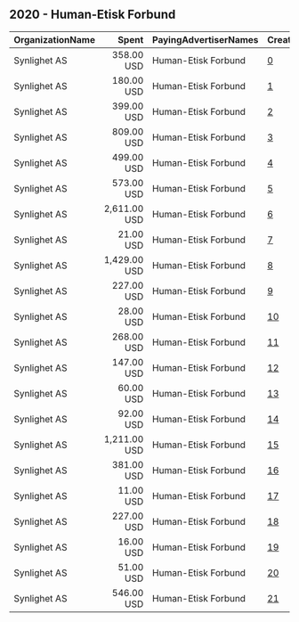 ## 2020 - Human-Etisk Forbund 
|OrganizationName|Spent|PayingAdvertiserNames|CreativeUrls|Impressions|Genders|AgeBrackets|CountryCodes|BillingAddresses|CandidateBallotInformation|
|:---|---:|:---|:---|---:|:---|:---|:---|:---|:---|
|Synlighet AS|358.00 USD|Human-Etisk Forbund|[0](https://www.snap.com/political-ads/asset/f3e0be6f4dc5d82f7c9c966dd74bc87fd5ce54a2ddb7d31e6d550b0a64ebcba7?mediaType=mp4)|231,023||15-25|norway|"Møllendalsveien 1a,Bergen,5009,NO"||
|Synlighet AS|180.00 USD|Human-Etisk Forbund|[1](https://www.snap.com/political-ads/asset/8744ebd0ac6d1da1e4f9855728c3402af94a79bf46454e72d79ee819227976a2?mediaType=mp4)|60,675||14-|norway|"Møllendalsveien 1a,Bergen,5009,NO"||
|Synlighet AS|399.00 USD|Human-Etisk Forbund|[2](https://www.snap.com/political-ads/asset/dda25f3569b4d7e99b20dea8d8bcb92372f4a2746f38a1ff8267b3b6676a30e3?mediaType=mp4)|248,747||26-45|norway|"Møllendalsveien 1a,Bergen,5009,NO"||
|Synlighet AS|809.00 USD|Human-Etisk Forbund|[3](https://www.snap.com/political-ads/asset/14320079c4a25cdaf2b16777013788bcf48fec33ec1965d1623c21d761b086cd?mediaType=mp4)|104,236||15-45|norway|"Møllendalsveien 1a,Bergen,5009,NO"||
|Synlighet AS|499.00 USD|Human-Etisk Forbund|[4](https://www.snap.com/political-ads/asset/30dbc62661a7bb7b1341968517f370d2cf7a357be088a79b8025d31b3ef6faa5?mediaType=mp4)|41,989||35+|norway|"Møllendalsveien 1a,Bergen,5009,NO"||
|Synlighet AS|573.00 USD|Human-Etisk Forbund|[5](https://www.snap.com/political-ads/asset/dda25f3569b4d7e99b20dea8d8bcb92372f4a2746f38a1ff8267b3b6676a30e3?mediaType=mp4)|897,426||15-45|norway|"Møllendalsveien 1a,Bergen,5009,NO"||
|Synlighet AS|2,611.00 USD|Human-Etisk Forbund|[6](https://www.snap.com/political-ads/asset/f3e0be6f4dc5d82f7c9c966dd74bc87fd5ce54a2ddb7d31e6d550b0a64ebcba7?mediaType=mp4)|514,530||26-40|norway|"Møllendalsveien 1a,Bergen,5009,NO"||
|Synlighet AS|21.00 USD|Human-Etisk Forbund|[7](https://www.snap.com/political-ads/asset/4be0811d0162627fe36b939f0eebc8be444a531d34f0fdac02379e978ef830f1?mediaType=mp4)|4,656||35+|norway|"Møllendalsveien 1a,Bergen,5009,NO"||
|Synlighet AS|1,429.00 USD|Human-Etisk Forbund|[8](https://www.snap.com/political-ads/asset/36b3c161055f3bd6c719c5e1a771a6c093b3acb4e542b93a492bb2618fd4a42a?mediaType=mp4)|710,101||15-44|norway|"Møllendalsveien 1a,Bergen,5009,NO"||
|Synlighet AS|227.00 USD|Human-Etisk Forbund|[9](https://www.snap.com/political-ads/asset/04966712c0f3e8cfcb7db96cbb2a437fae57221a0d028243c2df68becc4535e5?mediaType=mp4)|80,421||14-|norway|"Møllendalsveien 1a,Bergen,5009,NO"||
|Synlighet AS|28.00 USD|Human-Etisk Forbund|[10](https://www.snap.com/political-ads/asset/00d8fdb266afa78280b2b8c955ebd86805ff5b31d65135000499b20fb955acda?mediaType=mp4)|59,716||15-45|norway|"Møllendalsveien 1a,Bergen,5009,NO"||
|Synlighet AS|268.00 USD|Human-Etisk Forbund|[11](https://www.snap.com/political-ads/asset/f3e0be6f4dc5d82f7c9c966dd74bc87fd5ce54a2ddb7d31e6d550b0a64ebcba7?mediaType=mp4)|129,574||26-45|norway|"Møllendalsveien 1a,Bergen,5009,NO"||
|Synlighet AS|147.00 USD|Human-Etisk Forbund|[12](https://www.snap.com/political-ads/asset/dda25f3569b4d7e99b20dea8d8bcb92372f4a2746f38a1ff8267b3b6676a30e3?mediaType=mp4)|72,034||26-45|norway|"Møllendalsveien 1a,Bergen,5009,NO"||
|Synlighet AS|60.00 USD|Human-Etisk Forbund|[13](https://www.snap.com/political-ads/asset/30dbc62661a7bb7b1341968517f370d2cf7a357be088a79b8025d31b3ef6faa5?mediaType=mp4)|4,173||35+|norway|"Møllendalsveien 1a,Bergen,5009,NO"||
|Synlighet AS|92.00 USD|Human-Etisk Forbund|[14](https://www.snap.com/political-ads/asset/39d4193173f08bebd5f38c2acde532a696596cb967c9fcd94eb9ed4950f5558d?mediaType=mp4)|28,525||14-|norway|"Møllendalsveien 1a,Bergen,5009,NO"||
|Synlighet AS|1,211.00 USD|Human-Etisk Forbund|[15](https://www.snap.com/political-ads/asset/ea123a3376bfbcfb72abdce43341377b8682622cc6c170df1c04c265db71eb9d?mediaType=mp4)|156,142||15-45|norway|"Møllendalsveien 1a,Bergen,5009,NO"||
|Synlighet AS|381.00 USD|Human-Etisk Forbund|[16](https://www.snap.com/political-ads/asset/f3e0be6f4dc5d82f7c9c966dd74bc87fd5ce54a2ddb7d31e6d550b0a64ebcba7?mediaType=mp4)|255,619||15-25|norway|"Møllendalsveien 1a,Bergen,5009,NO"||
|Synlighet AS|11.00 USD|Human-Etisk Forbund|[17](https://www.snap.com/political-ads/asset/7b543666ca9ba6e3802c9f74594e16b4025cc5f97f7a7f31dda4e4f59fba7236?mediaType=mp4)|8,926|||norway|"Møllendalsveien 1a,Bergen,5009,NO"||
|Synlighet AS|227.00 USD|Human-Etisk Forbund|[18](https://www.snap.com/political-ads/asset/f3e0be6f4dc5d82f7c9c966dd74bc87fd5ce54a2ddb7d31e6d550b0a64ebcba7?mediaType=mp4)|124,346||26-45|norway|"Møllendalsveien 1a,Bergen,5009,NO"||
|Synlighet AS|16.00 USD|Human-Etisk Forbund|[19](https://www.snap.com/political-ads/asset/7b543666ca9ba6e3802c9f74594e16b4025cc5f97f7a7f31dda4e4f59fba7236?mediaType=mp4)|3,374||35+|norway|"Møllendalsveien 1a,Bergen,5009,NO"||
|Synlighet AS|51.00 USD|Human-Etisk Forbund|[20](https://www.snap.com/political-ads/asset/fa37b577da98dc85a42ef05a5829f3fe4fa719511c207944c378c8bc2bd95949?mediaType=mp4)|83,285||15-45|norway|"Møllendalsveien 1a,Bergen,5009,NO"||
|Synlighet AS|546.00 USD|Human-Etisk Forbund|[21](https://www.snap.com/political-ads/asset/f3e0be6f4dc5d82f7c9c966dd74bc87fd5ce54a2ddb7d31e6d550b0a64ebcba7?mediaType=mp4)|863,269||15-45|norway|"Møllendalsveien 1a,Bergen,5009,NO"||
